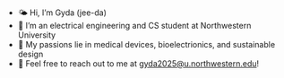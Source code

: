 - 🌤 Hi, I’m Gyda (jee-da)
- 📖 I’m an electrical engineering and CS student at Northwestern University
- 🌱 My passions lie in medical devices, bioelectrionics, and sustainable design
- 💌 Feel free to reach out to me at <gyda2025@u.northwestern.edu>!

<!---
gydanawa/gydanawa is a ✨ special ✨ repository because its `README.md` (this file) appears on your GitHub profile.
You can click the Preview link to take a look at your changes.
--->

